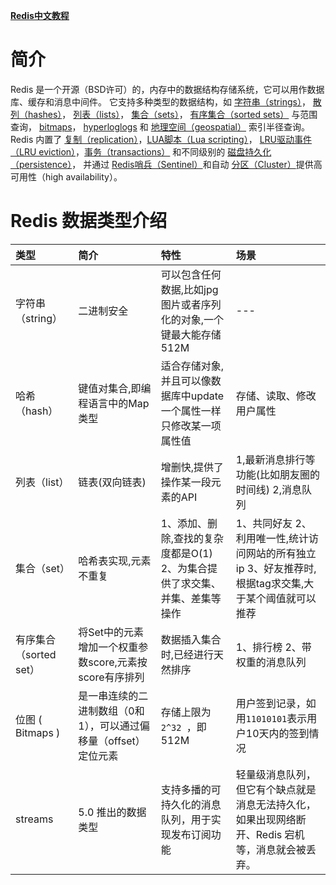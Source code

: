 **[Redis中文教程](https://redis.com.cn/tutorial.html)**

# 简介

Redis 是一个开源（BSD许可）的，内存中的数据结构存储系统，它可以用作数据库、缓存和消息中间件。 它支持多种类型的数据结构，如 [字符串（strings）](http://www.redis.cn/topics/data-types-intro.html#strings)， [散列（hashes）](http://www.redis.cn/topics/data-types-intro.html#hashes)， [列表（lists）](http://www.redis.cn/topics/data-types-intro.html#lists)， [集合（sets）](http://www.redis.cn/topics/data-types-intro.html#sets)， [有序集合（sorted sets）](http://www.redis.cn/topics/data-types-intro.html#sorted-sets) 与范围查询， [bitmaps](http://www.redis.cn/topics/data-types-intro.html#bitmaps)， [hyperloglogs](http://www.redis.cn/topics/data-types-intro.html#hyperloglogs) 和 [地理空间（geospatial）](http://www.redis.cn/commands/geoadd.html) 索引半径查询。 Redis 内置了 [复制（replication）](http://www.redis.cn/topics/replication.html)，[LUA脚本（Lua scripting）](http://www.redis.cn/commands/eval.html)， [LRU驱动事件（LRU eviction）](http://www.redis.cn/topics/lru-cache.html)，[事务（transactions）](http://www.redis.cn/topics/transactions.html) 和不同级别的 [磁盘持久化（persistence）](http://www.redis.cn/topics/persistence.html)， 并通过 [Redis哨兵（Sentinel）](http://www.redis.cn/topics/sentinel.html)和自动 [分区（Cluster）](http://www.redis.cn/topics/cluster-tutorial.html)提供高可用性（high availability）。

# Redis 数据类型介绍

| 类型                   | 简介                                                         | 特性                                                         | 场景                                                         |
| :--------------------- | :----------------------------------------------------------- | :----------------------------------------------------------- | :----------------------------------------------------------- |
| 字符串（string）       | 二进制安全                                                   | 可以包含任何数据,比如jpg图片或者序列化的对象,一个键最大能存储512M | ---                                                          |
| 哈希（hash）           | 键值对集合,即编程语言中的Map类型                             | 适合存储对象,并且可以像数据库中update一个属性一样只修改某一项属性值 | 存储、读取、修改用户属性                                     |
| 列表（list）           | 链表(双向链表)                                               | 增删快,提供了操作某一段元素的API                             | 1,最新消息排行等功能(比如朋友圈的时间线) 2,消息队列          |
| 集合（set）            | 哈希表实现,元素不重复                                        | 1、添加、删除,查找的复杂度都是O(1) 2、为集合提供了求交集、并集、差集等操作 | 1、共同好友 2、利用唯一性,统计访问网站的所有独立ip 3、好友推荐时,根据tag求交集,大于某个阈值就可以推荐 |
| 有序集合（sorted set） | 将Set中的元素增加一个权重参数score,元素按score有序排列       | 数据插入集合时,已经进行天然排序                              | 1、排行榜 2、带权重的消息队列                                |
| 位图 ( Bitmaps )       | 是一串连续的二进制数组（0和1），可以通过偏移量（offset）定位元素 | 存储上限为`2^32 `，即512M                                    | 用户签到记录，如用`11010101`表示用户10天内的签到情况         |
| streams                | 5.0 推出的数据类型                                           | 支持多播的可持久化的消息队列，用于实现发布订阅功能           | 轻量级消息队列，但它有个缺点就是消息无法持久化，如果出现网络断开、Redis 宕机等，消息就会被丢弃。 |